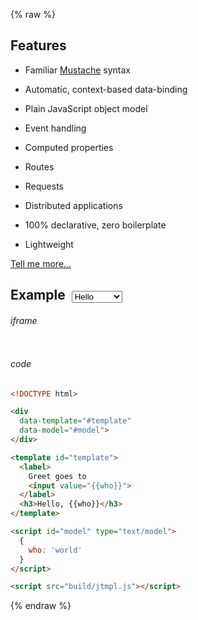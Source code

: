 {% raw %}



## Features


* Familiar [Mustache](https://mustache.github.io/) syntax

* Automatic, context-based data-binding

* Plain JavaScript object model

* Event handling

* Computed properties

* Routes

* Requests

* Distributed applications

* 100% declarative, zero boilerplate

* Lightweight

[Tell me more...](/features)




## Example &nbsp;<select><option>Hello</option> <option>TodoMVC</option> </select>

###### iframe

```html

```

###### code

```html
<!DOCTYPE html>

<div
  data-template="#template"
  data-model="#model">
</div>

<template id="template">
  <label>
    Greet goes to
    <input value="{{who}}">
  </label>
  <h3>Hello, {{who}}</h3>
</template>

<script id="model" type="text/model">
  {
    who: 'world'
  }
</script>

<script src="build/jtmpl.js"></script>
```


{% endraw %}